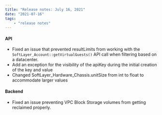 ```yaml
---
title: "Release notes: July 16, 2021"
date: "2021-07-16"
tags:
    - "release notes"
---
```




#### API
- Fixed an issue that prevented resultLimits from working with the `SoftLayer_Account::getVirtualGuests()` API call when filtering based on a datacenter.
- Add an exception for the visibility of the apiKey during the initial creation of the key and value
- Changed  SoftLayer_Hardware_Chassis.unitSize from int to float to accommodate larger values

#### Backend
- Fixed an issue preventing VPC Block Storage volumes from getting reclaimed properly.
